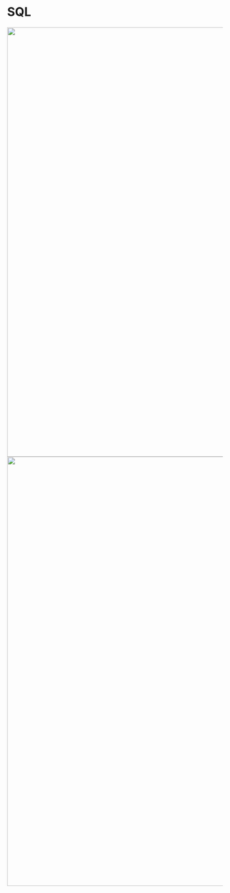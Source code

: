 # SQL
<img width="1000" src="https://github.com/ktw09876/SQL/assets/93371320/bcbb46fa-9be1-4ea1-af8c-d08d55bed1a6.png" />
<img width="1000" src="https://user-images.githubusercontent.com/93371320/235063443-aecef9ba-0127-44bb-bc0e-0e883da04af7.png"/>

